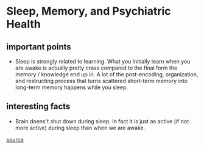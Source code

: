 
# Sleep, Memory, and Psychiatric Health

## important points

- Sleep is strongly related to learning. 
  What you initially learn when you are awake is actually pretty crass 
  compared to the final form the memory / knowledge end up in. 
  A lot of the post-encoding, organization, and restructing process that turns 
  scattered short-term memory into long-term memory happens while you sleep.

## interesting facts

- Brain doens't shut down during sleep. In fact it is just as active (if not more active) during sleep than when we are awake.


[source](https://www.youtube.com/watch?v=hOGAbL786hY)
